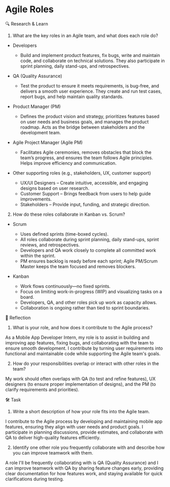 # Agile Roles

🔍 Research & Learn

1. What are the key roles in an Agile team, and what does each role do?

- Developers
  - Build and implement product features, fix bugs, write and maintain code, and
    collaborate on technical solutions. They also participate in sprint
    planning, daily stand-ups, and retrospectives.

- QA (Quality Assurance)
  - Test the product to ensure it meets requirements, is bug-free, and delivers
    a smooth user experience. They create and run test cases, report bugs, and
    help maintain quality standards.

- Product Manager (PM)
  - Defines the product vision and strategy, prioritizes features based on user
    needs and business goals, and manages the product roadmap. Acts as the
    bridge between stakeholders and the development team.

- Agile Project Manager (Agile PM)
  - Facilitates Agile ceremonies, removes obstacles that block the team’s
    progress, and ensures the team follows Agile principles. Helps improve
    efficiency and communication.

- Other supporting roles (e.g., stakeholders, UX, customer support)
  - UX/UI Designers – Create intuitive, accessible, and engaging designs based
    on user research.
  - Customer Support – Brings feedback from users to help guide improvements.
  - Stakeholders – Provide input, funding, and strategic direction.

2. How do these roles collaborate in Kanban vs. Scrum?

- Scrum
  - Uses defined sprints (time-boxed cycles).
  - All roles collaborate during sprint planning, daily stand-ups, sprint
    reviews, and retrospectives.
  - Developers and QA work closely to complete all committed work within the
    sprint.
  - PM ensures backlog is ready before each sprint; Agile PM/Scrum Master keeps
    the team focused and removes blockers.

- Kanban
  - Work flows continuously—no fixed sprints.
  - Focus on limiting work-in-progress (WIP) and visualizing tasks on a board.
  - Developers, QA, and other roles pick up work as capacity allows.
  - Collaboration is ongoing rather than tied to sprint boundaries.

📝 Reflection

1. What is your role, and how does it contribute to the Agile process?

As a Mobile App Developer Intern, my role is to assist in building and improving
app features, fixing bugs, and collaborating with the team to ensure smooth
development. I contribute by turning user requirements into functional and
maintainable code while supporting the Agile team's goals.

2. How do your responsibilities overlap or interact with other roles in the
   team?

My work should often overlaps with QA (to test and refine features), UX
designers (to ensure proper implementation of designs), and the PM (to clarify
requirements and priorities).

🛠️ Task

1. Write a short description of how your role fits into the Agile team.

I contribute to the Agile process by developing and maintaining mobile app
features, ensuring they align with user needs and product goals. I participate
in planning discussions, provide estimates, and collaborate with QA to deliver
high-quality features efficiently.

2. Identify one other role you frequently collaborate with and describe how you
   can improve teamwork with them.

A role I'll be frequently collaborating with is QA (Quality Assurance) and I can
improve teamwork with QA by sharing feature changes early, providing clear
documentation for how features work, and staying available for quick
clarifications during testing.
